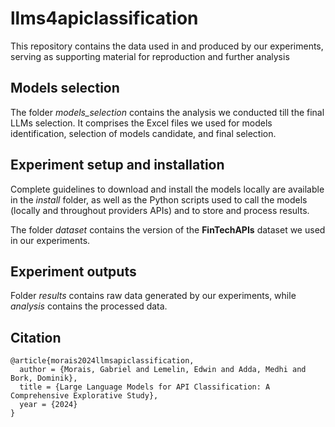 # llms4apiclassification
This repository contains the data used in and produced by our experiments, serving as supporting material for reproduction and further analysis

## Models selection
The folder *models_selection* contains the analysis we conducted till the final LLMs selection. It comprises the Excel files we used for models identification, selection of models candidate, and final selection. 

## Experiment setup and installation
Complete guidelines to download and install the models locally are available in the *install* folder, as well as the Python scripts used to call the models (locally and throughout providers APIs) and to store and process results.

The folder *dataset* contains the version of the **FinTechAPIs** dataset we used in our experiments.

## Experiment outputs
Folder *results* contains raw data generated by our experiments, while *analysis* contains the processed data.

## Citation
```text
@article{morais2024llmsapiclassification,
  author = {Morais, Gabriel and Lemelin, Edwin and Adda, Medhi and Bork, Dominik},
  title = {Large Language Models for API Classification: A Comprehensive Explorative Study},
  year = {2024}
}
```